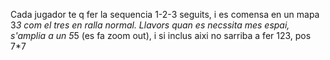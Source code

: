 Cada jugador te q fer  la sequencia 1-2-3 seguits, i es comensa en un mapa 3*3 com el tres en ralla normal.
 Llavors quan es necssita mes espai, s'amplia a un 5*5 (es fa zoom out), i si inclus aixi no sarriba a fer 123, pos 7*7